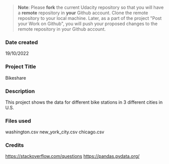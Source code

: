 >**Note**: Please **fork** the current Udacity repository so that you will have a **remote** repository in **your** Github account. Clone the remote repository to your local machine. Later, as a part of the project "Post your Work on Github", you will push your proposed changes to the remote repository in your Github account.

### Date created
19/10/2022

### Project Title
Bikeshare

### Description
This project shows the data for different bike stations in 3 different cities in U.S.

### Files used
washington.csv
new_york_city.csv
chicago.csv

### Credits
https://stackoverflow.com/questions
https://pandas.pydata.org/
